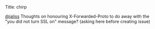 Title: chirp

<a href="http://twitter.com/jaliss">@jaliss</a> Thoughts on honouring X-Forwarded-Proto to do away with the "you did not turn SSL on" message? (asking here before creating issue)
